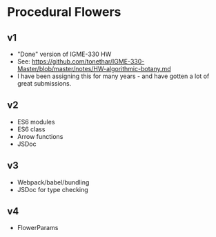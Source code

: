 # Procedural Flowers

## v1
- "Done" version of IGME-330 HW
- See: https://github.com/tonethar/IGME-330-Master/blob/master/notes/HW-algorithmic-botany.md
- I have been assigning this for many years - and have gotten a lot of great submissions.

## v2
- ES6 modules
- ES6 class
- Arrow functions
- JSDoc 

## v3
- Webpack/babel/bundling
- JSDoc for type checking

## v4
- FlowerParams
